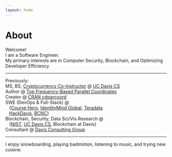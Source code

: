 ```yaml
---
layout: home
---
```

# About 

Welcome! <br>
I am a Software Engineer. <br>
My primary interests are in Computer Security, Blockchain, and Optimizing Developer Efficiency <br>

---

Previously:<br>
MS, BS, [Cryptocurrency Co-Instructor](http://rylanschaeffer.github.io/resources/198FCourseSyllabus.pdf) @ [UC Davis CS](http://www.cs.ucdavis.edu)<br>
Author @ [Top Frequency-Based Parallel Coordinates](https://arxiv.org/abs/1709.00665)<br>
Creator @ [CRAN cdparcoord](https://CRAN.R-project.org/package=cdparcoord)<br>
SWE (DevOps &amp; Full-Stack) @ <br>
&nbsp;&nbsp;&nbsp;{[Course Hero](https://www.coursehero.com), [IdentityMind Global](https://www.identitymindglobal.com), [Teradata](https://www.teradata.com)<br>
&nbsp;&nbsp;&nbsp;[HackDavis](http://hackdavis.io/), [BCNC](https://bcnclub.org)}<br>
Blockchain, Security, Data Sci/Vis Research @ <br>
&nbsp;&nbsp;&nbsp;{[NIST](https://www.nist.gov), [UC Davis CS](http://www.cs.ucdavis.edu), Blockchain at Davis}<br>
Consultant @ [Davis Consulting Group](http://davisconsultinggroup.org)<br>

---

I enjoy snowboarding, playing badminton, listening to music, and trying new cuisine. 
